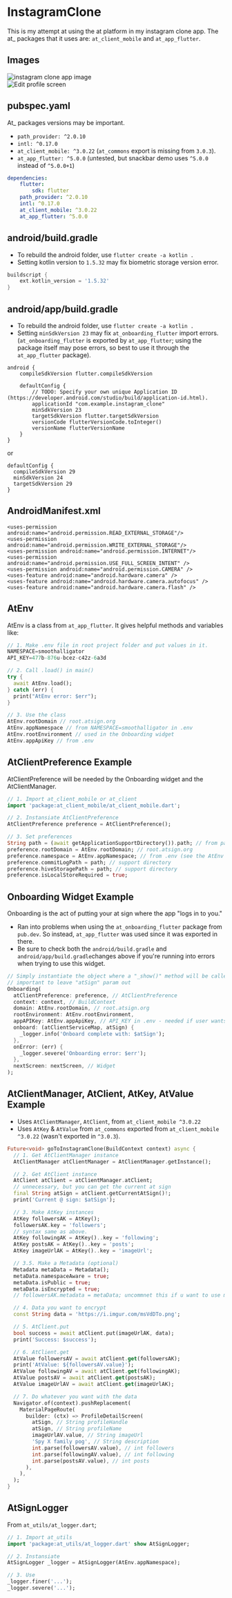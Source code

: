 # InstagramClone

This is my attempt at using the at platform in my instagram clone app. The at\_ packages that it uses are: `at_client_mobile` and `at_app_flutter`.

## Images

![instagram clone app image](https://i.imgur.com/Edk2bGF.png) \
![Edit profile screen](https://i.imgur.com/rupqIMO.png)

## pubspec.yaml

At\_ packages versions may be important.

-   `path_provider: ^2.0.10`
-   `intl: ^0.17.0`
-   `at_client_mobile: ^3.0.22` (`at_commons` export is missing from `3.0.3`).
-   `at_app_flutter: ^5.0.0` (untested, but snackbar demo uses `^5.0.0` instead of `^5.0.0+1`)

```yaml
dependencies:
    flutter:
        sdk: flutter
    path_provider: ^2.0.10
    intl: ^0.17.0
    at_client_mobile: ^3.0.22
    at_app_flutter: ^5.0.0
```

## android/build.gradle

-   To rebuild the android folder, use `flutter create -a kotlin .`
-   Setting kotlin version to `1.5.32` may fix biometric storage version error.

```gradle
buildscript {
    ext.kotlin_version = '1.5.32'
}
```

## android/app/build.gradle

-   To rebuild the android folder, use `flutter create -a kotlin .`
-   Setting `minSdkVersion 23` may fix `at_onboarding_flutter` import errors. (`at_onboarding_flutter` is exported by `at_app_flutter`; using the package itself may pose errors, so best to use it through the `at_app_flutter` package).

```
android {
    compileSdkVersion flutter.compileSdkVersion

    defaultConfig {
        // TODO: Specify your own unique Application ID (https://developer.android.com/studio/build/application-id.html).
        applicationId "com.example.instagram_clone"
        minSdkVersion 23
        targetSdkVersion flutter.targetSdkVersion
        versionCode flutterVersionCode.toInteger()
        versionName flutterVersionName
    }
}
```

or

```
defaultConfig {
  compileSdkVersion 29
  minSdkVersion 24
  targetSdkVersion 29
}
```

## AndroidManifest.xml

```
<uses-permission android:name="android.permission.READ_EXTERNAL_STORAGE"/>
<uses-permission android:name="android.permission.WRITE_EXTERNAL_STORAGE"/>
<uses-permission android:name="android.permission.INTERNET"/>
<uses-permission android:name="android.permission.USE_FULL_SCREEN_INTENT" />
<uses-permission android:name="android.permission.CAMERA" />
<uses-feature android:name="android.hardware.camera" />
<uses-feature android:name="android.hardware.camera.autofocus" />
<uses-feature android:name="android.hardware.camera.flash" />
```

## AtEnv

AtEnv is a class from `at_app_flutter`. It gives helpful methods and variables like:

```dart
// 1. Make .env file in root project folder and put values in it.
NAMESPACE=smoothalligator
API_KEY=477b-876u-bcez-c42z-6a3d

// 2. Call .load() in main()
try {
  await AtEnv.load();
} catch (err) {
  print("AtEnv error: $err");
}

// 3. Use the class
AtEnv.rootDomain // root.atsign.org
AtEnv.appNamespace // from NAMESPACE=smoothalligator in .env
AtEnv.rootEnvironment // used in the Onboarding widget
AtEnv.appApiKey // from .env
```

## AtClientPreference Example

AtClientPreference will be needed by the Onboarding widget and the AtClientManager.

```dart
// 1. Import at_client_mobile or at_client
import 'package:at_client_mobile/at_client_mobile.dart';

// 2. Instansiate AtClientPreference
AtClientPreference preference = AtClientPreference();

// 3. Set preferences
String path = (await getApplicationSupportDirectory()).path; // from path_provider package
preference.rootDomain = AtEnv.rootDomain; // root.atsign.org
preference.namespace = AtEnv.appNamespace; // from .env (see the AtEnv section of this README)
preference.commitLogPath = path; // support directory
preference.hiveStoragePath = path; // support directory
preference.isLocalStoreRequired = true;
```

## Onboarding Widget Example

Onboarding is the act of putting your at sign where the app "logs in to you."

-   Ran into problems when using the `at_onboarding_flutter` package from `pub.dev`. So instead, `at_app_flutter` was used since it was exported in there.
-   Be sure to check both the `android/build.gradle` and `android/app/build.gradle`changes above if you're running into errors when trying to use this widget.

```dart
// Simply instantiate the object where a "_show()" method will be called in the constructor (if you dig deep, you will see it).
// important to leave "atSign" param out
Onboarding(
  atClientPreference: preference, // AtClientPreference
  context: context, // BuildContext
  domain: AtEnv.rootDomain, // root.atsign.org
  rootEnvironment: AtEnv.rootEnvironment,
  appAPIKey: AtEnv.appApiKey, // API_KEY in .env - needed if user wants to make new @ signs within the app
  onboard: (atClientServiceMap, atSign) {
    _logger.info('Onboard complete with: $atSign');
  },
  onError: (err) {
    _logger.severe('Onboarding error: $err');
  },
  nextScreen: nextScreen, // Widget
);
```

## AtClientManager, AtClient, AtKey, AtValue Example

-   Uses `AtClientManager`, `AtClient`, from `at_client_mobile ^3.0.22`
-   Uses `AtKey` & `AtValue` from `at_commons` exported from `at_client_mobile ^3.0.22` (wasn't exported in `^3.0.3`).

```dart
Future<void> goToInstagramClone(BuildContext context) async {
  // 1. Get AtClientManager instance
  AtClientManager atClientManager = AtClientManager.getInstance();

  // 2. Get AtClient instance
  AtClient atClient = atClientManager.atClient;
  // unnecessary, but you can get the current at sign
  final String atSign = atClient.getCurrentAtSign()!;
  print('Current @ sign: $atSign');

  // 3. Make AtKey instances
  AtKey followersAK = AtKey();
  followersAK.key = 'followers';
  // syntax same as above.
  AtKey followingAK = AtKey()..key = 'following';
  AtKey postsAK = AtKey()..key = 'posts';
  AtKey imageUrlAK = AtKey()..key = 'imageUrl';

  // 3.5. Make a Metadata (optional)
  Metadata metaData = Metadata();
  metaData.namespaceAware = true;
  metaData.isPublic = true;
  metaData.isEncrypted = true;
  // followersAK.metadata = metaData; uncommnet this if u want to use meta data in ur AtKey

  // 4. Data you want to encrypt
  const String data = 'https://i.imgur.com/msVdDTo.png';

  // 5. AtClient.put
  bool success = await atClient.put(imageUrlAK, data);
  print('Success: $success');

  // 6. AtClient.get
  AtValue followersAV = await atClient.get(followersAK);
  print('AtValue: ${followersAV.value}');
  AtValue followingAV = await atClient.get(followingAK);
  AtValue postsAV = await atClient.get(postsAK);
  AtValue imageUrlAV = await atClient.get(imageUrlAK);

  // 7. Do whatever you want with the data
  Navigator.of(context).pushReplacement(
    MaterialPageRoute(
      builder: (ctx) => ProfileDetailScreen(
        atSign, // String profileHandle
        atSign, // String profileName
        imageUrlAV.value, // String imageUrl
        'Spy X family pog', // String description
        int.parse(followersAV.value), // int followers
        int.parse(followingAV.value), // int following
        int.parse(postsAV.value), // int posts
      ),
    ),
  );
}
```

## AtSignLogger

From `at_utils/at_logger.dart`;

```dart
// 1. Import at_utils
import 'package:at_utils/at_logger.dart' show AtSignLogger;

// 2. Instansiate
AtSignLogger _logger = AtSignLogger(AtEnv.appNamespace);

// 3. Use
_logger.finer('...');
_logger.severe('...');

```
